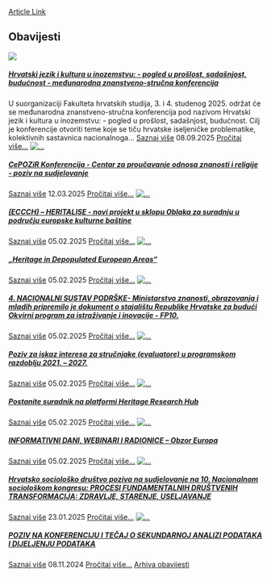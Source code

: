 [Article Link](https://www.fhs.hr/znanost/najava_konferencija)

## 
  

## Obavijesti
[ ![](https://www.fhs.hr/_pub/themes_static/hrstud2024/default/img/default_news.jpg) ](https://www.fhs.hr/znanost/najava_konferencija?@=21tsa#news_131969)
#####  [Hrvatski jezik i kultura u inozemstvu: - pogled u prošlost, sadašnjost, budućnost - međunarodna znanstveno-stručna konferencija](https://www.fhs.hr/znanost/najava_konferencija?@=21tsa#news_131969)
U suorganizaciji Fakulteta hrvatskih studija, 3. i 4. studenog 2025. održat će se međunarodna znanstveno-stručna konferencija pod nazivom Hrvatski jezik i kultura u inozemstvu: - pogled u prošlost, sadašnjost, budućnost. Cilj je konferencije otvoriti teme koje se tiču hrvatske iseljeničke problematike, kolektivnih sastavnica nacionalnoga... 
[Saznaj više](https://www.fhs.hr/znanost/najava_konferencija?@=21tsa#news_131969)
08.09.2025
[Pročitaj više...](https://www.fhs.hr/znanost/najava_konferencija?@=21tsa#news_131969 "Pročitaj obavijest: Hrvatski jezik i kultura u inozemstvu: - pogled u prošlost, sadašnjost, budućnost - međunarodna znanstveno-stručna konferencija")
[ ![...](https://www.fhs.hr/_news/icons/f5f9c3eaf8877ee1c996b33846d024423797_icon.jpg) ](https://www.fhs.hr/znanost/najava_konferencija?@=21so4#news_131969)
#####  [CePOZiR Konferencija - Centar za proučavanje odnosa znanosti i religije - poziv na sudjelovanje](https://www.fhs.hr/znanost/najava_konferencija?@=21so4#news_131969)
[Saznaj više](https://www.fhs.hr/znanost/najava_konferencija?@=21so4#news_131969)
12.03.2025
[Pročitaj više...](https://www.fhs.hr/znanost/najava_konferencija?@=21so4#news_131969 "Pročitaj obavijest: CePOZiR Konferencija - Centar za proučavanje odnosa znanosti i religije - poziv na sudjelovanje")
[ ![...](https://www.fhs.hr/_news/icons/c43806db73781f2d4b60ac7dedf885dc4675_icon.jpg) ](https://www.fhs.hr/znanost/najava_konferencija?@=21sfa#news_131969)
#####  [(ECCCH) – HERITALISE - novi projekt u sklopu Oblaka za suradnju u području europske kulturne baštine](https://www.fhs.hr/znanost/najava_konferencija?@=21sfa#news_131969)
[Saznaj više](https://www.fhs.hr/znanost/najava_konferencija?@=21sfa#news_131969)
05.02.2025
[Pročitaj više...](https://www.fhs.hr/znanost/najava_konferencija?@=21sfa#news_131969 "Pročitaj obavijest: \(ECCCH\) – HERITALISE - novi projekt u sklopu Oblaka za suradnju u području europske kulturne baštine")
[ ![...](https://www.fhs.hr/_news/icons/254932a44fc58d8e9cdde4cb7da7045d1890_icon.jpg) ](https://www.fhs.hr/znanost/najava_konferencija?@=21sf8#news_131969)
#####  [„Heritage in Depopulated European Areas“](https://www.fhs.hr/znanost/najava_konferencija?@=21sf8#news_131969)
[Saznaj više](https://www.fhs.hr/znanost/najava_konferencija?@=21sf8#news_131969)
05.02.2025
[Pročitaj više...](https://www.fhs.hr/znanost/najava_konferencija?@=21sf8#news_131969 "Pročitaj obavijest: „Heritage in Depopulated European Areas“")
[ ![...](https://www.fhs.hr/_news/icons/ccecbbdc4235c220f134e26756d6e17b2222_icon.jpg) ](https://www.fhs.hr/znanost/najava_konferencija?@=21sf6#news_131969)
#####  [4. NACIONALNI SUSTAV PODRŠKE- Ministarstvo znanosti, obrazovanja i mladih pripremilo je dokument o stajalištu Republike Hrvatske za budući Okvirni program za istraživanje i inovacije - FP10.](https://www.fhs.hr/znanost/najava_konferencija?@=21sf6#news_131969)
[Saznaj više](https://www.fhs.hr/znanost/najava_konferencija?@=21sf6#news_131969)
05.02.2025
[Pročitaj više...](https://www.fhs.hr/znanost/najava_konferencija?@=21sf6#news_131969 "Pročitaj obavijest: 4.	NACIONALNI SUSTAV PODRŠKE- Ministarstvo znanosti, obrazovanja i mladih pripremilo je dokument o stajalištu Republike Hrvatske za budući Okvirni program za istraživanje i inovacije - FP10.")
[ ![...](https://www.fhs.hr/_news/icons/a51ab825720c08b912ae3cddf105d2196362_icon.jpg) ](https://www.fhs.hr/znanost/najava_konferencija?@=21sf4#news_131969)
#####  [Poziv za iskaz interesa za stručnjake (evaluatore) u programskom razdoblju 2021. – 2027.](https://www.fhs.hr/znanost/najava_konferencija?@=21sf4#news_131969)
[Saznaj više](https://www.fhs.hr/znanost/najava_konferencija?@=21sf4#news_131969)
05.02.2025
[Pročitaj više...](https://www.fhs.hr/znanost/najava_konferencija?@=21sf4#news_131969 "Pročitaj obavijest: Poziv za iskaz interesa za stručnjake \(evaluatore\) u programskom razdoblju 2021. – 2027.")
[ ![...](https://www.fhs.hr/_news/icons/9a9a9e143279eddb39282369cd3ba7396274_icon.jpg) ](https://www.fhs.hr/znanost/najava_konferencija?@=21sf2#news_131969)
#####  [Postanite suradnik na platformi Heritage Research Hub](https://www.fhs.hr/znanost/najava_konferencija?@=21sf2#news_131969)
[Saznaj više](https://www.fhs.hr/znanost/najava_konferencija?@=21sf2#news_131969)
05.02.2025
[Pročitaj više...](https://www.fhs.hr/znanost/najava_konferencija?@=21sf2#news_131969 "Pročitaj obavijest: Postanite suradnik na platformi Heritage Research Hub")
[ ![...](https://www.fhs.hr/_news/icons/9270a85118a16a8e5287b5be02b285447617_icon.jpg) ](https://www.fhs.hr/znanost/najava_konferencija?@=21sf0#news_131969)
#####  [INFORMATIVNI DANI, WEBINARI I RADIONICE – Obzor Europa](https://www.fhs.hr/znanost/najava_konferencija?@=21sf0#news_131969)
[Saznaj više](https://www.fhs.hr/znanost/najava_konferencija?@=21sf0#news_131969)
05.02.2025
[Pročitaj više...](https://www.fhs.hr/znanost/najava_konferencija?@=21sf0#news_131969 "Pročitaj obavijest: INFORMATIVNI DANI, WEBINARI I RADIONICE – Obzor Europa")
[ ![...](https://www.fhs.hr/_news/icons/12856c8e7527efa26c103ca57797b89d2816_icon.jpg) ](https://www.fhs.hr/znanost/najava_konferencija?@=21sc7#news_131969)
#####  [Hrvatsko sociološko društvo poziva na sudjelovanje na 10. Nacionalnom sociološkom kongresu: PROCESI FUNDAMENTALNIH DRUŠTVENIH TRANSFORMACIJA: ZDRAVLJE, STARENJE, USELJAVANJE](https://www.fhs.hr/znanost/najava_konferencija?@=21sc7#news_131969)
[Saznaj više](https://www.fhs.hr/znanost/najava_konferencija?@=21sc7#news_131969)
23.01.2025
[Pročitaj više...](https://www.fhs.hr/znanost/najava_konferencija?@=21sc7#news_131969 "Pročitaj obavijest: Hrvatsko sociološko društvo poziva na sudjelovanje na 10. Nacionalnom sociološkom kongresu: PROCESI FUNDAMENTALNIH DRUŠTVENIH TRANSFORMACIJA: ZDRAVLJE, STARENJE, USELJAVANJE")
[ ![...](https://www.fhs.hr/_news/icons/aca82efa5d1765a51020499c6b8841a43471_icon.png) ](https://www.fhs.hr/znanost/najava_konferencija?@=21rrp#news_131969)
#####  [POZIV NA KONFERENCIJU I TEČAJ O SEKUNDARNOJ ANALIZI PODATAKA I DIJELJENJU PODATAKA](https://www.fhs.hr/znanost/najava_konferencija?@=21rrp#news_131969)
[Saznaj više](https://www.fhs.hr/znanost/najava_konferencija?@=21rrp#news_131969)
08.11.2024
[Pročitaj više...](https://www.fhs.hr/znanost/najava_konferencija?@=21rrp#news_131969 "Pročitaj obavijest: POZIV NA KONFERENCIJU I TEČAJ O SEKUNDARNOJ ANALIZI PODATAKA I DIJELJENJU PODATAKA")
[Arhiva obavijesti](https://www.fhs.hr/znanost/najava_konferencija?@=21rrn#news_131969 "Arhiva obavijesti")
